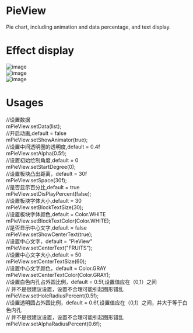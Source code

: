 # PieView
Pie chart, including animation and data percentage, and text display.
# Effect display
  ![image](https://github.com/ljm17/PieView/raw/master/images/img2.png)<br/>
  ![image](https://github.com/ljm17/PieView/raw/master/images/img1.jpg)<br/>
  ![image](https://github.com/ljm17/PieView/raw/master/images/img3.jpg)<br/>
# Usages
  //设置数据  <br/>
  mPieView.setData(list);<br/>
  //开启动画,default = false<br/>
  mPieView.setShowAnimator(true);<br/>
  //设置中间透明圈的透明度,default = 0.4f<br/>
  mPieView.setAlpha(0.5f);<br/>
  //设置初始绘制角度,default = 0<br/>
  mPieView.setStartDegree(0);<br/>
  //设置板块凸出距离，default = 30f<br/>
  mPieView.setSpace(30f);<br/>
  //是否显示百分比,default = true<br/>
  mPieView.setDisPlayPercent(false);<br/>
  //设置板块字体大小,default = 30<br/>
  mPieView.setBlockTextSize(30);<br/>
  //设置板块字体颜色,default = Color.WHITE<br/>
  mPieView.setBlockTextColor(Color.WHITE);<br/>
  //是否显示中心文字,default = false<br/>
  mPieView.setShowCenterText(true);<br/>
  //设置中心文字，default = "PieView"<br/>
  mPieView.setCenterText("FRUITS");<br/>
  //设置中心文字大小,default = 50<br/>
  mPieView.setCenterTextSize(60);<br/>
  //设置中心文字颜色，default = Color.GRAY<br/>
  mPieView.setCenterTextColor(Color.GRAY);<br/>
  //设置白色内孔占外圆比例，default = 0.5f,设置值应在（0,1）之间<br/>
  // 并不是很建议设置，设置不合理可能引起图形错乱<br/>
  mPieView.setHoleRadiusPercent(0.5f);<br/>
  //设置透明圆占外圆比例，default = 0.6f,设置值应在（0,1）之间，并大于等于白色内孔<br/>
  // 并不是很建议设置，设置不合理可能引起图形错乱<br/>
  mPieView.setAlphaRadiusPercent(0.6f);<br/>
